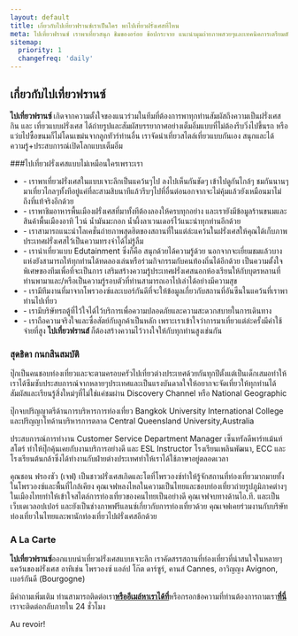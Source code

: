 ```yaml
---
layout: default
title: เกี่ยวกับไปเที่ยวฟรานซ์เราเป็นใคร พาไปเที่ยวฝรั่งเศสที่ไหน 
meta: ไปเที่ยวฟรานซ์ เราพาเที่ยวสนุก ชิมของอร่อย ช้อปกระจาย แนะนำมุมถ่ายภาพสวยๆและเทคนิคการเตรียมตัวก่อนและระหว่างเที่ยวในฝรั่งเศส และเราซื่อสัตย์กับลูกค้าเสมอ
sitemap:
  priority: 1
  changefreq: 'daily'
---
```

## เกี่ยวกับไปเที่ยวฟรานซ์

<strong>ไปเที่ยวฟรานซ์ </strong> เกิดจากความตั้งใจของแนวร่วมในทีมที่ต้องการพาทุกท่านสัมผัสถึงความเป็นฝรั่งเศส กิน และ เที่ยวแบบฝรั่งเศส ได้ถ่ายรูปและสัมผัสบรรยากาศอย่างเต็มอิ่มแบบที่ไม่ต้องรีบวิ่งไปขึ้นรถ หรือ แว่บไปซื้อขนมก็ไม่โดนเขม่นจากลูกทัวร์ท่านอื่น
เราจัดนำเที่ยวสไตล์เที่ยวแบบกันเอง สนุกและได้ความรู้+ประสบการณ์เปิดโลกแบบเต็มอิ่ม

###ไปเที่ยวฝรั่งเศสแบบไม่เหมือนใครเพราะเรา
<ul>
    <li>
      -  เราพาเที่ยวฝรั่งเศสในแบบเจาะลึกเป็นแคว้นๆไป ลงไปเห็นกันชัดๆ เข้าไปดูกันไกล้ๆ ชมกันนานๆ มาเที่ยวไกลๆทั้งทีอยู่แค่ที่ละสามสิบนาทีแล้วรีบๆไปที่อื่นต่อนอกจากจะไม่คุ้มแล้วยังเหมือนมาไม่ถึงที่แท้จริงอีกด้วย
    </li>
    <li>
       -  เราพาชิมอาหารพื้นเมืองฝรั่งเศสที่มาทั้งทีต้องลองให้ครบทุกอย่าง และเรายังมีข้อมูลร้านขนมและสินค้าพื้นเมืองอาทิ ไวน์ น้ำมันมะกอก น้ำผึ้งลาเวนเดอร์ไว้แนะนำทุกท่านอีกด้วย
    </li>
    <li>
        -  เราสามารถแนะนำโลเคชั่นถ่ายภาพสุดฮิตของสถานที่ในแต่ล่ะแคว้นในฝรั่งเศสให้คุณได้เก็บภาพประเทศฝรั่งเศสไว้เป็นความทรงจำได้ไม่รู้ลืม
    </li>
    <li>
       -  เรานำเที่ยวแบบ Edutainment ซึ่งก็คือ สนุกด้วยได้ความรู้ด้วย นอกจากจะเยี่ยมชมแล้วบางแห่งยังสามารถให้ทุกท่านได้ทดลองเล่นหรือร่วมกิจกรรมกับคนท้องถิ่นได้อีกด้วย เป็นความตั้งใจพิเศษของทีมเพื่อที่จะเป็นการ
       เสริมสร้างความรู้ประเทศฝรั่งเศสนอกห้องเรียนให้กับบุตรหลานที่ท่านพามาและ/หรือเป็นความรู้รอบตัวที่ท่านสามารถเอาไปเล่าได้อย่างมีความสุข
    </li>
    <li>
        -  เรามีทีมงานที่มาจากโพรวองซ์และเบอร์กันดีที่จะให้ข้อมูลเกี่ยวกับสถานที่อันซีนในแคว้นที่เราพาท่านไปเที่ยว
    </li>
    <li>
        -  เรามีบริษัทรถตู้ที่ไว้ใจได้ไว้บริการเพื่อความปลอดภัยและความสะดวกสบายในการเดินทาง
    </li>
    <li>
        -  เราถือความจริงใจและซื่อสัตย์กับลูกค้าเป็นหลัก เพราะเราเข้าใจว่าการมาเที่ยวแต่ล่ะครั้งมีค่าใช้จ่ายที่สูง <strong>ไปเที่ยวฟรานส์ </strong>ก็ต้องสร้างความไว้วางใจให้กับทุกท่านสูงเช่นกัน
    </li>
</ul>


### สุดธิดา กนกสินสมบัติ
ปุ๊กเป็นคนชอบท่องเที่ยวและจะตามครอบครัวไปเที่ยวต่างประเทศด้วยกันทุกปีตั้งแต่เป็นเด็กเสมอทำให้เราได้ซึมซับประสบการณ์จากหลายๆประเทศและเป็นแรงบันดาลใจให้อยากจะจัดเที่ยวให้ทุกท่านได้สัมผัสและเรียนรู้สิ่งใหม่ๆที่ไม่ใช่แค่ชมผ่าน Discovery Channel หรือ National Geographic

ปุ๊กจบปริญญาตรีด้านการบริหารการท่องเที่ยว Bangkok University International College และปริญญาโทด้านบริหารการตลาด Central Queensland University,Australia

ประสบการณ์การทำงาน Customer Service Department Manager เซ็นทรัลดีพาร์ทเม้นท์สโตร์ ทำให้ปุ๊กคุ้นเคยกับงานบริการอย่างดี และ ESL Instructor โรงเรียนเพลินพัฒนา, ECC และโรงเรียนต้นกล้าซึ่งได้ทำงานกับฝ่ายต่างประเทศทำให้เราได้ใช้ภาษาอยู่ตลอดเวลา

คุณชอน ฟรองซัว (เจฟ) เป็นชาวฝรั่งเศสเกิดและโตที่โพรวองซ์ทำให้รู้จักสถานที่ท่องเที่ยวมากมายทั้งในโพรวองซ์และพื้นที่ไกล้เคียง คุณเจฟหลงไหลในความเป็นไทยและชอบท่องเที่ยวถ่ายรูปภูมิภาคต่างๆในเมืองไทยทำให้เข้าใจสไตล์การท่องเที่ยวของคนไทยเป็นอย่างดี คุณเจฟจบทางด้านไอ.ที. และเป็นเว็บเดเวลอปเปอร์ และยังเป็นช่างภาพฟรีแลนซ์เกี่ยวกับการท่องเที่ยวด้วย คุณเจฟเคยร่วมงานกับบริษัทท่องเที่ยวในไทยและพานักท่องเที่ยวไปฝรั่งเศสอีกด้วย


### A La Carte
<strong>ไปเที่ยวฟรานซ์</strong>ออกแบบนำเที่ยวฝรั่งเศสแบบเจาะลึก เราคัดสรรสถานที่ท่องเที่ยวที่น่าสนใจในหลายๆแคว้นของฝรั่งเศส อาทิเช่น โพรวองซ์ แอล์ป โก๊ต ดาร์ซูร์, คานส์ Cannes, อาวิญญง Avignon, เบอร์กันดี (Bourgogne)

มีคำถามเพิ่มเติม ท่านสามารถติดต่อเรา<strong>[หรืออีเมล์หาเราได้ที่](mailto:paitiewfrance@hotmail.com)</strong>หรือกรอกข้อความที่ท่านต้องการถามเรา<strong>[ที่นี่](http://paitiewfrance.com/contact) </strong>  เราจะติดต่อกลับภายใน 24 ชั่วโมง

Au revoir!

